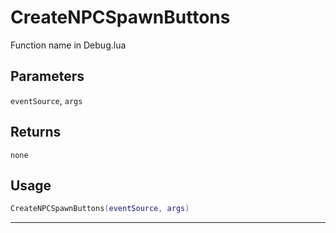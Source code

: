 # CreateNPCSpawnButtons
Function name in Debug.lua
## Parameters
`eventSource`, `args`
## Returns
`none`
## Usage
```lua
CreateNPCSpawnButtons(eventSource, args)
```
---
